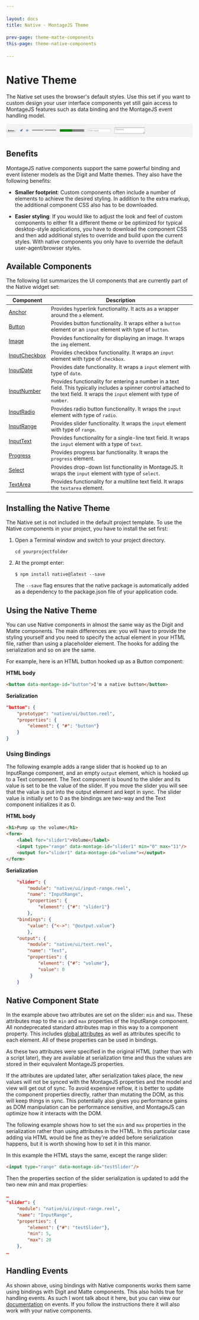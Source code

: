 ```yaml
---

layout: docs
title: Native - MontageJS Theme

prev-page: theme-matte-components
this-page: theme-native-components

---
```



# Native Theme

The Native set uses the browser's default styles. Use this set if you want to custom design your user interface components yet still gain access to MontageJS features such as data binding and the MontageJS event handling model.

![Native](../images/themes/native.png)

## Benefits
MontageJS native components support the same powerful binding and event listener models as the Digit and Matte themes. They also have the following benefits:

* **Smaller footprint**: Custom components often include a number of elements to achieve the desired styling. In addition to the extra markup, the additional component CSS also has to be downloaded.

* **Easier styling**: If you would like to adjust the look and feel of custom components to either fit a different theme or be optimized for typical desktop-style applications, you have to download the component CSS and then add additional styles to override and build upon the current styles. With native components you only have to override the default user-agent/browser styles.

## Available Components
The following list summarizes the UI components that are currently part of the Native widget set:

Component | Description
------------ | -------------
<a href="https://github.com/montagejs/native/tree/master/ui/anchor.reel" target="_blank">Anchor</a> | Provides hyperlink functionality. It acts as a wrapper around the `a` element.
<a href="https://github.com/montagejs/native/tree/master/ui/button.reel" target="_blank">Button</a> | Provides button functionality. It wraps either a `button` element or an `input` element with type of `button`.
<a href="https://github.com/montagejs/native/tree/master/ui/image.reel" target="_blank">Image</a> | Provides functionality for displaying an image. It wraps the `img` element.
<a href="https://github.com/montagejs/native/tree/master/ui/input-checkbox.reel" target="_blank">InputCheckbox</a> | Provides checkbox functionality. It wraps an `input` element with type of `checkbox`.
<a href="https://github.com/montagejs/native/tree/master/ui/input-date.reel" target="_blank">InputDate</a> | Provides date functionality. It wraps a `input` element with type of `date`.
<a href="https://github.com/montagejs/native/tree/master/ui/input-number.reel" target="_blank">InputNumber</a> | Provides functionality for entering a number in a text field. This typically includes a spinner control attached to the text field. It wraps the `input` element with type of `number`.
<a href="https://github.com/montagejs/native/tree/master/ui/input-radio.reel" target="_blank">InputRadio</a> | Provides radio button functionality. It wraps the `input` element with type of `radio`.
<a href="https://github.com/montagejs/native/tree/master/ui/input-range.reel" target="_blank">InputRange</a> | Provides slider functionality. It wraps the `input` element with type of `range`.
<a href="https://github.com/montagejs/native/tree/master/ui/input-text.reel" target="_blank">InputText</a> | Provides functionality for a single-line text field. It wraps the `input` element with a type of `text`.
<a href="https://github.com/montagejs/native/tree/master/ui/progress.reel" target="_blank">Progress</a> | Provides progress bar functionality. It wraps the `progress` element.
<a href="https://github.com/montagejs/native/tree/master/ui/select.reel" target="_blank">Select</a> | Provides drop-down list functionality in MontageJS. It wraps the `input` element with type of `select`.
<a href="https://github.com/montagejs/native/tree/master/ui/textarea.reel" target="_blank">TextArea</a> | Provides functionality for a multiline text field. It wraps the `textarea` element.


## Installing the Native Theme

The Native set is not included in the default project template. To use the Native components in your project, you have to install the set first:

1. Open a Terminal window and switch to your project directory.

    ```
    cd yourprojectfolder
    ```
    
2. At the prompt enter:

    ```
    $ npm install native@latest --save
    ```
    
    The `--save` flag ensures that the native package is automatically added as a dependency to the package.json file of your application code.

## Using the Native Theme

You can use Native components in almost the same way as the Digit and Matte components. The main differences are: you will have to provide the styling yourself and you need to specify the actual element in your HTML file, rather than using a placeholder element. The hooks for adding the serialization and so on are the same.

For example, here is an HTML button hooked up as a Button component:

**HTML body**

```html
<button data-montage-id="button">I'm a native button</button>
```

**Serialization**

```json
"button": {
    "prototype": "native/ui/button.reel",
    "properties": {
        "element": { "#": "button"}
    }
}
```

### Using Bindings
The following example adds a range slider that is hooked up to an InputRange component, and an empty `output` element, which is hooked up to a Text component. The Text component is bound to the slider and its value is set to be the value of the slider. If you move the slider you will see that the value is put into the output element and kept in sync. The slider value is initially set to 0 as the bindings are two-way and the Text component initializes it as 0.

**HTML body**

```html
<h1>Pump up the volume</h1>
<form>
    <label for="slider1">Volume</label>
    <input type="range" data-montage-id="slider1" min="0" max="11"/>
    <output for="slider1" data-montage-id="volume"></output>
</form>
```

**Serialization**

```json
    "slider": {
        "module": "native/ui/input-range.reel",
        "name": "InputRange",
        "properties": {
            "element": {"#": "slider1"}
        },
    "bindings": {
        "value": {"<->": "@output.value"}
        },
    "output": {
        "module": "native/ui/text.reel",
        "name": "Text",
        "properties": {
            "element": {"#": "volume"},
            "value": 0
         }
    }
```

## Native Component State
In the example above two attributes are set on the slider: `min` and `max`. These attributes map to the `min` and `max` properties of the InputRange component. All nondeprecated standard attributes map in this way to a component property. This includes <a href="http://dev.w3.org/html5/markup/global-attributes.html" target="_blank">global attributes</a> as well as attributes specific to each element. All of these properties can be used in bindings.

As these two attributes were specified in the original HTML (rather than with a script later), they are available at serialization time and thus the values are stored in their equivalent MontageJS properties.

If the attributes are updated later, after serialization takes place, the new values will not be synced with the MontageJS properties and the model and view will get out of sync. To avoid expensive reflow, it is better to update the component properties directly, rather than mutating the DOM, as this will keep things in sync. This potentially also gives you performance gains as DOM manipulation can be performance sensitive, and MontageJS can optimize how it interacts with the DOM.

The following example shows how to set the `min` and `max` properties in the serialization rather than using attributes in the HTML. In this particular case adding via HTML would be fine as they're added before serialization happens, but it is worth showing how to set it in this manor.

In this example the HTML stays the same, except the range slider:

```html
<input type="range" data-montage-id="testSlider"/>
```

Then the properties section of the slider serialization is updated to add the two new min and max properties:

```json
…
"slider": {
    "module": "native/ui/input-range.reel",
    "name": "InputRange",
    "properties": {
        "element": {"#": "testSlider"},
        "min": 5,
        "max": 20
    },
…
```

## Handling Events
As shown above, using bindings with Native components works them same using bindings with Digit and Matte components. This also holds true for handling events. As such I wont talk about it here, but you can view our [documentation](http://montagejs.org/docs/event-handling.html) on events. If you follow the instructions there it will also work with your native components.
